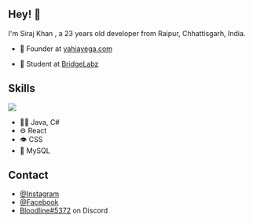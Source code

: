 ## Hey! 👋
I'm Siraj Khan , a 23 years old developer from Raipur, Chhattisgarh, India.

- 🧭 Founder at [yahiayega.com](https://www.yahiayega.com/)

- 👥 Student at [BridgeLabz](https://www.bridgelabz.com/)

## Skills
<a href="https://github.com/anuraghazra/github-readme-stats"><img align="center" src="https://github-readme-stats.vercel.app/api/top-langs/?username=sirajkhan831&layout=compact&theme=buefy&hide_border=false" /></a>
- 👨‍💻 Java, C#
- ⚙️ React
- 👁️ CSS
- 💽 MySQL
## Contact
- [@Instagram](https://www.instagram.com/siraj.exe/)
- [@Facebook](https://www.facebook.com/Sirajkhan831/)
- [Bloodline#5372](https://discord.gg/HzK8sJy) on Discord
